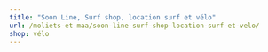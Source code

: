 ```yaml
---
title: "Soon Line, Surf shop, location surf et vélo"
url: /moliets-et-maa/soon-line-surf-shop-location-surf-et-velo/
shop: vélo
---
```

